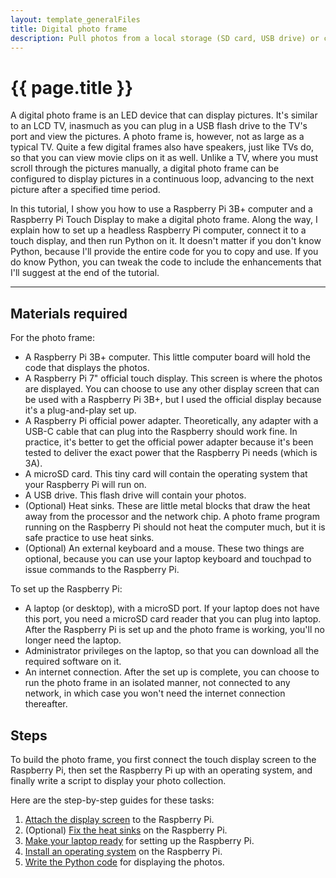 ```yaml
---
layout: template_generalFiles
title: Digital photo frame
description: Pull photos from a local storage (SD card, USB drive) or cloud storage, and display them with a time lag.
---
```


# {{ page.title }}

A digital photo frame is an LED device that can display pictures. It's similar to an LCD TV, inasmuch as you can plug in a USB flash drive to the TV's port and view the pictures. A photo frame is, however, not as large as a typical TV. Quite a few digital frames also have speakers, just like TVs do, so that you can view movie clips on it as well. Unlike a TV, where you must scroll through the pictures manually, a digital photo frame can be configured to display pictures in a continuous loop, advancing to the next picture after a specified time period.

In this tutorial, I show you how to use a Raspberry Pi 3B+ computer and a Raspberry Pi Touch Display to make a digital photo frame. Along the way, I explain how to set up a headless Raspberry Pi computer, connect it to a touch display, and then run Python on it. It doesn't matter if you don't know Python, because I'll provide the entire code for you to copy and use. If you do know Python, you can tweak the code to include the enhancements that I'll suggest at the end of the tutorial.

<hr/>

## Materials required

For the photo frame:

-  A Raspberry Pi 3B+ computer. This little computer board will hold the code that displays the photos.
-  A Raspberry Pi 7" official touch display. This screen is where the photos are displayed. You can choose to use any other display screen that can be used with a Raspberry Pi 3B+, but I used the official display because it's a plug-and-play set up.
-  A Raspberry Pi official power adapter. Theoretically, any adapter with a USB-C cable that can plug into the Raspberry should work fine. In practice, it's better to get the official power adapter because it's been tested to deliver the exact power that the Raspberry Pi needs (which is 3A).
-  A microSD card. This tiny card will contain the operating system that your Raspberry Pi will run on.
-  A USB drive. This flash drive will contain your photos.
-  (Optional) Heat sinks. These are little metal blocks that draw the heat away from the processor and the network chip. A photo frame program running on the Raspberry Pi should not heat the computer much, but it is safe practice to use heat sinks.
-  (Optional) An external keyboard and a mouse. These two things are optional, because you can use your laptop keyboard and touchpad to issue commands to the Raspberry Pi.

To set up the Raspberry Pi:

-  A laptop (or desktop), with a microSD port. If your laptop does not have this port, you need a microSD card reader that you can plug into laptop. After the Raspberry Pi is set up and the photo frame is working, you'll no longer need the laptop.
-  Administrator privileges on the laptop, so that you can download all the required software on it.
-  An internet connection. After the set up is complete, you can choose to run the photo frame in an isolated manner, not connected to any network, in which case you won't need the internet connection thereafter.

## Steps

To build the photo frame, you first connect the touch display screen to the Raspberry Pi, then set the Raspberry Pi up with an operating system, and finally write a script to display your photo collection.

Here are the step-by-step guides for these tasks:

1.  [Attach the display screen](pi_3b_attach_display.md) to the Raspberry Pi.
1.  (Optional) [Fix the heat sinks](pi_3b_attach_heatsink.md) on the Raspberry Pi.
1.  [Make your laptop ready](set_up_laptop.md) for setting up the Raspberry Pi.
1.  [Install an operating system](pi_3b_install_os.md) on the Raspberry Pi.
1.  [Write the Python code](python_photo_frame.md) for displaying the photos.

